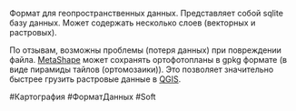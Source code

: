 Формат для геопространственных данных.
Представляет собой sqlite базу данных. Может содержать несколько слоев (векторных и растровых).

По отзывам, возможны проблемы (потеря данных) при повреждении файла.
[MetaShape](../../soft/MetaShape.md) может сохранять ортофотопланы в gpkg формате (в виде пирамиды тайлов (ортомозаики)). Это позволяет значительно быстрее грузить растровые данные в [QGIS](../../soft/QGIS/QGIS.md).

#Картография #ФорматДанных #Soft 